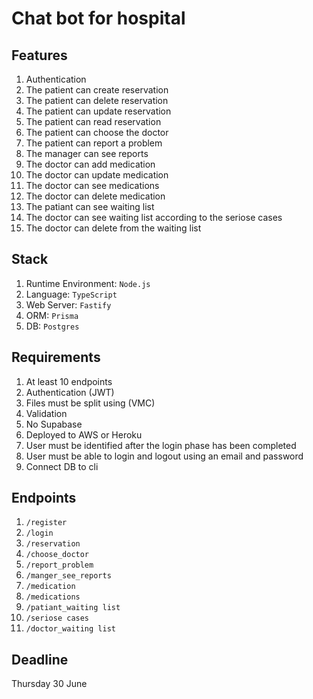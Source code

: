 # Chat bot for hospital 

## Features
1. Authentication 
2. The patient can create reservation
3. The patient can delete reservation
4. The patient can update reservation
5. The patient can read reservation
6. The patient can choose the doctor
7. The patient can report a problem
8. The manager can see reports
9. The doctor can add medication
10. The doctor can update medication
11. The doctor can see medications
12. The doctor can delete medication
13. The patiant can see waiting list 
14. The doctor can see waiting list according to the seriose cases
15. The doctor can delete from the waiting list

## Stack
1. Runtime Environment: `Node.js`
2. Language: `TypeScript`
3. Web Server: `Fastify`
4. ORM: `Prisma`
5. DB: `Postgres`

## Requirements
1. At least 10 endpoints
2. Authentication (JWT)
3. Files must be split using (VMC)
4. Validation
5. No Supabase
6. Deployed to AWS or Heroku
7. User must be identified after the login phase has been completed 
8. User must be able to login and logout using an email and password
9. Connect DB to cli

## Endpoints
1. `/register` 
2. `/login`
3. `/reservation`
4. `/choose_doctor`
5. `/report_problem`
6. `/manger_see_reports`
7. `/medication`
8. `/medications`
9. `/patiant_waiting list`
10. `/seriose cases`
11. `/doctor_waiting list`



## Deadline
Thursday 30 June
